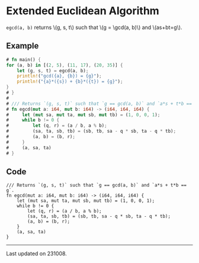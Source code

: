 # Extended Euclidean Algorithm

`egcd(a, b)` returns \\(g, s, t\\) such that \\(g = \gcd(a, b)\\) and \\(as+bt=g\\).

## Example

```rust
# fn main() {
for (a, b) in [(2, 5), (11, 17), (20, 35)] {
    let (g, s, t) = egcd(a, b);
    println!("gcd({a}, {b}) = {g}");
    println!("{a}*({s}) + {b}*({t}) = {g}");
}
# }
# 
# /// Returns `(g, s, t)` such that `g == gcd(a, b)` and `a*s + t*b == g`.
# fn egcd(mut a: i64, mut b: i64) -> (i64, i64, i64) {
#     let (mut sa, mut ta, mut sb, mut tb) = (1, 0, 0, 1);
#     while b != 0 {
#         let (q, r) = (a / b, a % b);
#         (sa, ta, sb, tb) = (sb, tb, sa - q * sb, ta - q * tb);
#         (a, b) = (b, r);
#     }
#     (a, sa, ta)
# }
```

## Code

```rust,noplayground
/// Returns `(g, s, t)` such that `g == gcd(a, b)` and `a*s + t*b == g`.
fn egcd(mut a: i64, mut b: i64) -> (i64, i64, i64) {
    let (mut sa, mut ta, mut sb, mut tb) = (1, 0, 0, 1);
    while b != 0 {
        let (q, r) = (a / b, a % b);
        (sa, ta, sb, tb) = (sb, tb, sa - q * sb, ta - q * tb);
        (a, b) = (b, r);
    }
    (a, sa, ta)
}
```

---

Last updated on 231008.